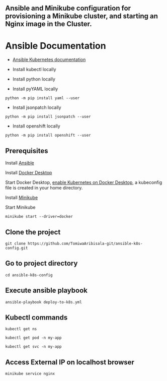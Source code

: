 ## Ansible and Minikube configuration for provisioning a Minikube cluster, and starting an Nginx image in the Cluster.

# Ansible Documentation
- [Ansible Kubernetes documentation](https://docs.ansible.com/ansible/latest/collections/kubernetes/core/k8s_module.html#ansible-collections-kubernetes-core-k8s-module)
- Install kubectl locally
- Install python locally

- Install pyYAML locally
```
python -m pip install yaml --user
```
- Install jsonpatch locally
```
python -m pip install jsonpatch --user
```
- Install openshift locally
```
python -m pip install openshift --user
```

## Prerequisites

Install [Ansible](https://docs.ansible.com/ansible/latest/installation_guide/index.html)

Install [Docker Desktop](https://docs.docker.com/desktop/)

Start Docker Desktop, [enable Kubernetes on Docker Desktop](https://docs.docker.com/desktop/kubernetes/),
a kubeconfig file is created in your home directory.

Install [Minikube](https://minikube.sigs.k8s.io/docs/start/)

Start Minikube
```
minikube start --driver=docker
```

## Clone the project
```
git clone https://github.com/TomiwaAribisala-git/ansible-k8s-config.git
```

## Go to project directory
```
cd ansible-k8s-config
```

## Execute ansible playbook
```
ansible-playbook deploy-to-k8s.yml
```

## Kubectl commands
```
kubectl get ns
```

```
kubectl get pod -n my-app
```

```
kubectl get svc -n my-app
```

## Access External IP on localhost browser
```
minikube service nginx
```